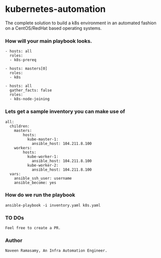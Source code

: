 # kubernetes-automation
The complete solution to build a k8s environment in an automated fashion on a CentOS/RedHat based operating systems. 


### How will your main playbook looks.

```---
- hosts: all
  roles: 
  - k8s-prereq

- hosts: masters[0]
  roles:
  - k8s

- hosts: all
  gather_facts: false
  roles:
  - k8s-node-joining
```

### Lets get a sample inventory you can make use of

```---
all:
  children:
    masters:
        hosts:
          kube-master-1:
            ansible_host: 104.211.8.100
    workers:
        hosts:
          kube-worker-1:
            ansible_host: 104.211.8.100
          kube-worker-2:
            ansible_host: 104.211.8.100
  vars:
    ansible_ssh_user: username
    ansible_become: yes
```

### How do we run the playbook

```
ansible-playbook -i inventory.yaml k8s.yaml
```

### TO DOs

```Want to contribute or find a Bug? Great!
Feel free to create a PR.
```

### Author
```
Naveen Ramasamy, An Infra Automation Engineer.
```